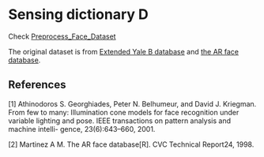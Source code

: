 # Sensing dictionary D
Check [Preprocess_Face_Dataset](Preprocess_Face_Dataset.ipynb) 

The original dataset is from [Extended Yale B database](#[1])
and [the AR face database](#[2]).


## References
[1] <span id="[1]"> Athinodoros S. Georghiades, Peter N. Belhumeur, and David J. Kriegman. From few to many: Illumination cone models for face recognition under variable lighting and pose. IEEE transactions on pattern analysis and machine intelli- gence, 23(6):643–660, 2001.  </span>

[2] <span id="[2]"> Martinez A M. The AR face database[R]. CVC Technical Report24, 1998. </span>